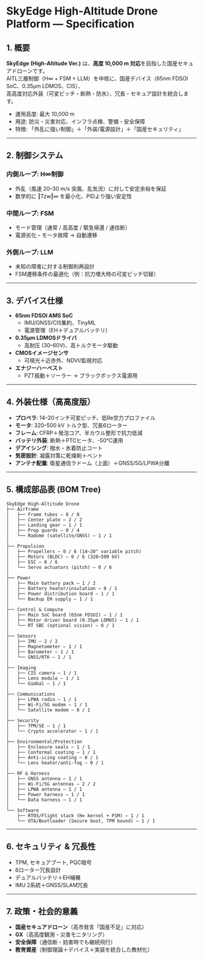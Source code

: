 # SkyEdge High-Altitude Drone Platform — Specification

## 1. 概要
**SkyEdge (High-Altitude Ver.)** は、**高度 10,000 m 対応**を目指した国産セキュアドローンです。  
AITL三層制御（H∞ + FSM + LLM）を中核に、国産デバイス（65nm FDSOI SoC、0.35µm LDMOS、CIS）、  
高高度対応外装（可変ピッチ・断熱・防氷）、冗長・セキュア設計を統合します。  

- 運用高度: 最大 10,000 m  
- 用途: 防災・災害対応、インフラ点検、警備・安全保障  
- 特徴: 「外乱に強い制御」＋「外装/電源設計」＋「国産セキュリティ」  

---

## 2. 制御システム

### 内側ループ: H∞制御
- 外乱（風速 20–30 m/s 突風、乱気流）に対して安定余裕を保証  
- 数学的に ‖Tzw‖∞ を最小化、PIDより強い安定性  

### 中間ループ: FSM
- モード管理（通常 / 高高度 / 緊急帰還 / 通信断）  
- 電源劣化・モータ故障 → 自動遷移  

### 外側ループ: LLM
- 未知の障害に対する制御則再設計  
- FSM遷移条件の最適化（例：抗力増大時の可変ピッチ切替）  

---

## 3. デバイス仕様

- **65nm FDSOI AMS SoC**  
  - IMU/GNSS/CIS集約、TinyML  
  - 電源管理（EH＋デュアルバッテリ）  
- **0.35µm LDMOSドライバ**  
  - 高耐圧 (30–60V)、高トルクモータ駆動  
- **CMOSイメージセンサ**  
  - 可視光＋近赤外、NDVI/監視対応  
- **エナジーハーベスト**  
  - PZT振動＋ソーラー → ブラックボックス電源用  

---

## 4. 外装仕様（高高度版）

- **プロペラ**: 14–20インチ可変ピッチ、低Re空力プロファイル  
- **モータ**: 320–500 kV トルク型、冗長6ローター  
- **フレーム**: CFRP＋発泡コア、半カウル整形で抗力低減  
- **バッテリ外装**: 断熱＋PTCヒータ、-50℃運用  
- **デアイシング**: 撥水・氷着防止コート  
- **気密設計**: 凝露対策に乾燥剤＋ベント  
- **アンテナ配置**: 衛星通信ラドーム（上面）＋GNSS/5G/LPWA分離  

---

## 5. 構成部品表 (BOM Tree)

```
SkyEdge High-Altitude Drone
├── Airframe
│   ├── Frame tubes — 8 / 8
│   ├── Center plate — 2 / 2
│   ├── Landing gear — 1 / 1
│   ├── Prop guards — 0 / 4
│   └── Radome (satellite/GNSS) — 1 / 1
│
├── Propulsion
│   ├── Propellers — 0 / 6 (14–20" variable pitch)
│   ├── Motors (BLDC) — 0 / 6 (320–500 kV)
│   ├── ESC — 0 / 6
│   └── Servo actuators (pitch) — 0 / 6
│
├── Power
│   ├── Main battery pack — 1 / 2
│   ├── Battery heater/insulation — 0 / 1
│   ├── Power distribution board — 1 / 1
│   └── Backup EH supply — 1 / 1
│
├── Control & Compute
│   ├── Main SoC board (65nm FDSOI) — 1 / 1
│   ├── Motor driver board (0.35µm LDMOS) — 1 / 1
│   └── RT SBC (optional vision) — 0 / 1
│
├── Sensors
│   ├── IMU — 2 / 2
│   ├── Magnetometer — 1 / 1
│   ├── Barometer — 1 / 1
│   └── GNSS/RTK — 1 / 1
│
├── Imaging
│   ├── CIS camera — 1 / 1
│   ├── Lens module — 1 / 1
│   └── Gimbal — 1 / 1
│
├── Communications
│   ├── LPWA radio — 1 / 1
│   ├── Wi-Fi/5G modem — 1 / 1
│   └── Satellite modem — 0 / 1
│
├── Security
│   ├── TPM/SE — 1 / 1
│   └── Crypto accelerator — 1 / 1
│
├── Environmental/Protection
│   ├── Enclosure seals — 1 / 1
│   ├── Conformal coating — 1 / 1
│   ├── Anti-icing coating — 0 / 1
│   └── Lens heater/anti-fog — 0 / 1
│
├── RF & Harness
│   ├── GNSS antenna — 1 / 1
│   ├── Wi-Fi/5G antennas — 2 / 2
│   ├── LPWA antenna — 1 / 1
│   ├── Power harness — 1 / 1
│   └── Data harness — 1 / 1
│
└── Software
    ├── RTOS/Flight stack (H∞ kernel + FSM) — 1 / 1
    └── OTA/Bootloader (Secure boot, TPM bound) — 1 / 1
```

---

## 6. セキュリティ & 冗長性
- TPM, セキュアブート, PQC暗号  
- 6ローター冗長設計  
- デュアルバッテリ＋EH補機  
- IMU 2系統＋GNSS/SLAM冗長  

---

## 7. 政策・社会的意義
- **国産セキュアドローン**（高市発言「国産不足」に対応）  
- **GX**（高高度観測・災害モニタリング）  
- **安全保障**（通信断・妨害時でも継続飛行）  
- **教育資産**（制御理論＋デバイス＋実装を統合した教材化）  
